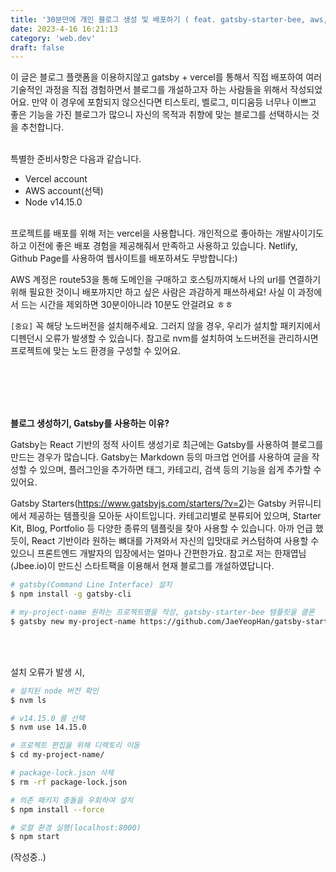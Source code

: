 ```yaml
---
title: '30분만에 개인 블로그 생성 및 배포하기 ( feat. gatsby-starter-bee, aws, vercel )'
date: 2023-4-16 16:21:13
category: 'web.dev'
draft: false
---
```


이 글은 블로그 플랫폼을 이용하지않고 gatsby + vercel를 통해서 직접 배포하여 여러 기술적인 과정을 직접 경험하면서 블로그를 개설하고자 하는 사람들을 위해서 작성되었어요. 만약 이 경우에 포함되지 않으신다면 티스토리, 벨로그, 미디움등 너무나 이쁘고 좋은 기능을 가진 블로그가 많으니 자신의 목적과 취향에 맞는 블로그를 선택하시는 것을 추천합니다.
</br>
</br>

특별한 준비사항은 다음과 같습니다.

- Vercel account
- AWS account(선택)
- Node v14.15.0
  </br>
  </br>

프로젝트를 배포를 위해 저는 vercel을 사용합니다. 개인적으로 좋아하는 개발사이기도 하고 이전에 좋은 배포 경험을 제공해줘서 만족하고 사용하고 있습니다. Netlify, Github Page를 사용하여 웹사이트를 배포하셔도 무방합니다:)

AWS 계정은 route53을 통해 도메인을 구매하고 호스팅까지해서 나의 url를 연결하기위해 필요한 것이니 배포까지만 하고 싶은 사람은 과감하게 패쓰하세요! 사실 이 과정에서 드는 시간을 제외하면 30분이아니라 10분도 안걸려요 ㅎㅎ

`[중요]` 꼭 해당 노드버전을 설치해주세요. 그러지 않을 경우, 우리가 설치할 패키지에서 디펜던시 오류가 발생할 수 있습니다. 참고로 nvm를 설치하여 노드버전을 관리하시면 프로젝트에 맞는 노드 환경을 구성할 수 있어요.



</br>
</br>
</br>
</br>

<strong>블로그 생성하기, Gatsby를 사용하는 이유?</strong>
</br>

Gatsby는 React 기반의 정적 사이트 생성기로 최근에는 Gatsby를 사용하여 블로그를 만드는 경우가 많습니다. Gatsby는 Markdown 등의 마크업 언어를 사용하여 글을 작성할 수 있으며, 플러그인을 추가하면 태그, 카테고리, 검색 등의 기능을 쉽게 추가할 수 있어요.
</br>

Gatsby Starters(https://www.gatsbyjs.com/starters/?v=2)는 Gatsby 커뮤니티에서 제공하는 템플릿을 모아둔 사이트입니다. 카테고리별로 분류되어 있으며, Starter Kit, Blog, Portfolio 등 다양한 종류의 템플릿을 찾아 사용할 수 있습니다. 아까 언급 했듯이, React 기반이라 원하는 뼈대를 가져와서 자신의 입맛대로 커스텀하여 사용할 수 있으니 프론트엔드 개발자의 입장에서는 얼마나 간편한가요. 참고로 저는 한재엽님(Jbee.io)이 만드신 스타트팩을 이용해서 현재 블로그를 개설하였답니다.
</br>

```sh
# gatsby(Command Line Interface) 설치
$ npm install -g gatsby-cli

# my-project-name 원하는 프로젝트명을 작성, gatsby-starter-bee 템플릿을 클론
$ gatsby new my-project-name https://github.com/JaeYeopHan/gatsby-starter-bee
```
</br>
</br>

설치 오류가 발생 시,
```sh
# 설치된 node 버전 확인
$ nvm ls

# v14.15.0 를 선택
$ nvm use 14.15.0

# 프로젝트 편집을 위해 디렉토리 이동
$ cd my-project-name/

# package-lock.json 삭제 
$ rm -rf package-lock.json

# 의존 패키지 충돌을 우회하여 설치
$ npm install --force

# 로컬 환경 실행(localhost:8000) 
$ npm start
```


(작성중..)
